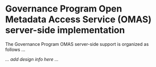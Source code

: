 <!-- SPDX-License-Identifier: Apache-2.0 -->

# Governance Program Open Metadata Access Service (OMAS) server-side implementation

The Governance Program OMAS server-side support is organized as follows ...

_... add design info here ..._